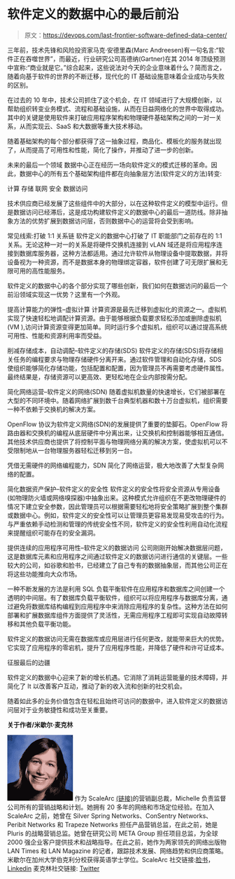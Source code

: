 # 软件定义的数据中心的最后前沿

> 原文：<https://devops.com/last-frontier-software-defined-data-center/>

三年前，技术先锋和风险投资家马克·安德里森(Marc Andreesen)有一句名言:“软件正在吞噬世界”，而最近，行业研究公司高德纳(Gartner)在其 2014 年顶级预测中宣称:“商业就是它。”综合起来，这些说法对今天的企业意味着什么？简而言之，随着向基于软件的世界的不断迁移，现代化的 IT 基础设施意味着企业成功与失败的区别。

在过去的 10 年中，技术公司抓住了这个机会，在 IT 领域进行了大规模创新，以帮助组织转变业务模式、流程和基础设施，从而在日益网络化的世界中取得成功。其中的关键是使用软件来打破应用程序架构和物理硬件基础架构之间的一对一关系，从而实现云、SaaS 和大数据等重大技术移动。

随着基础架构的每个部分都获得了这一抽象过程，商品化、模板化的服务就出现了，从而提高了可用性和性能，简化了操作，并推动了进一步的创新。

未来的最后一个领域
数据中心正在经历一场向软件定义的模式迁移的革命。因此，数据中心的所有五个基础架构组件都在向抽象层方法(软件定义的方法)转变:

计算
存储
联网
安全
数据访问

技术供应商已经发展了这些组件中的大部分，以在这种软件定义的模型中运行。但是数据访问已经滞后，这是成功构建软件定义的数据中心的最后一道防线。除非抽象方法的优势扩展到数据访问层，否则数据中心的运营将会受到影响。

常见线索:打破 1:1 关系链
软件定义的数据中心打破了 IT 职能部门之前存在的 1:1 关系。无论这种一对一的关系是将硬件交换机连接到 vLAN 域还是将应用程序连接到数据库服务器，这种方法都适用。通过允许软件从物理设备中提取数据，并将设备视为一种资源，而不是数据本身的物理绑定容器，软件创建了可无限扩展和无限可用的高性能服务。

软件定义的数据中心的各个部分实现了哪些创新，我们如何在数据访问的最后一个前沿领域实现这一优势？这里有一个外观。

提高计算能力的弹性–虚拟计算
计算资源是最先迁移到虚拟化的资源之一。虚拟机实现了快速轻松地调配计算资源。由于能够根据负载要求轻松添加或删除虚拟机(VM ),访问计算资源变得更加简单。同时运行多个虚拟机，组织可以通过提高系统可用性、性能和资源利用率而受益。

削减存储成本，自动调配–软件定义的存储(SDS)
软件定义的存储(SDS)将存储相关任务的编程要求与物理存储硬件分离开来。通过软件管理和自动化存储，SDS 使组织能够简化存储功能，包括配置和配置，因为管理员不再需要考虑硬件属性。最终结果是，存储资源可以更高效、更轻松地在企业内部按需分配。

简化网络运营–软件定义的网络(SDN)
随着虚拟机数量的快速增长，它们被部署在大型的不同环境中。随着网络扩展到数千台典型机器和数十万台虚拟机，组织需要一种不依赖于交换机的解决方案。

OpenFlow 协议为软件定义网络(SDN)的发展提供了重要的垫脚石。OpenFlow 将路由器和交换机的编程从底层硬件中分离出来，让交换机和控制器能够相互通信。其他技术供应商也提供了将控制平面与物理网络分离的解决方案，使虚拟机可以不受限制地从一台物理服务器轻松迁移到另一台。

凭借无需硬件的网络编程能力，SDN 简化了网络运营，极大地改善了大型复杂网络的配置。

简化数据资产保护–软件定义的安全性
软件定义的安全性将安全资源从专用设备(如物理防火墙或网络嗅探器)中抽象出来。这种模式允许组织在不更改物理硬件的情况下建立安全参数，因此管理员可以根据需要轻松地将安全策略扩展到整个集群或数据中心。例如，软件定义的安全性可以让管理员更容易发现易受攻击的行为。与严重依赖手动检测和管理的传统安全性不同，软件定义的安全性利用自动化流程来提醒组织可能存在的安全漏洞。

提供连续的应用程序可用性–软件定义的数据访问
公司刚刚开始解决数据层问题，这是数据库元素和应用程序之间通过软件定义的数据访问进行通信的关键层。一些较大的公司，如谷歌和脸书，已经建立了自己专有的数据抽象层，而其他公司正在将这些功能推向大众市场。

一种不断发展的方法是利用 SQL 负载平衡软件在应用程序和数据库之间创建一个透明的中间层。有了数据库负载平衡软件，组织可以将应用程序与数据库分离，通过避免将数据库结构编程到应用程序中来消除应用程序的复杂性。这种方法在如何部署和扩展数据库组件方面提供了灵活性，无需应用程序工程即可实现自动故障转移和其他负载平衡功能。

软件定义的数据访问无需在数据库或应用层进行任何更改，就能带来巨大的优势。它实现了应用程序的零宕机，提升了应用程序性能，并降低了硬件和许可证成本。

征服最后的边疆

软件定义的数据中心迎来了新的增长机遇。它消除了消耗运营能量的技术障碍，并简化了 It 以改善客户互动，推动了新的收入流和创新的社交机会。

随着如此多的业务价值包含在轻松且始终可访问的数据中，进入软件定义的数据访问层对于业务敏捷性和成功至关重要。

**关于作者/米歇尔·麦克林**

[![Michelle McLean](img/012f999197abcdc11ce43a812421ea39.png)](https://devops.com/wp-content/uploads/2015/02/McLean.jpg) 作为 ScaleArc [(链接)](http://scalearc.com/)的营销副总裁，Michelle 负责监督公司所有的营销战略和计划。她拥有 20 多年的网络和市场定位经验。在加入 ScaleArc 之前，她曾在 Silver Spring Networks、ConSentry Networks、Peribit Networks 和 Trapeze Networks 担任产品营销总监，在此之前，她是 Pluris 的战略营销总监。她曾在研究公司 META Group 担任项目总监，为全球 2000 强企业客户提供技术和战略指导。在此之前，她作为两家领先的网络出版物 LAN Times 和 LAN Magazine 的记者，跟踪技术发展、网络趋势和供应商策略。米歇尔在加州大学伯克利分校获得英语学士学位。ScaleArc 社交链接:[脸书](https://www.facebook.com/ScaleArc)， [Linkedin](https://www.linkedin.com/company/scalearc) 麦克林社交链接: [Twitter](https://twitter.com/michellermclean)